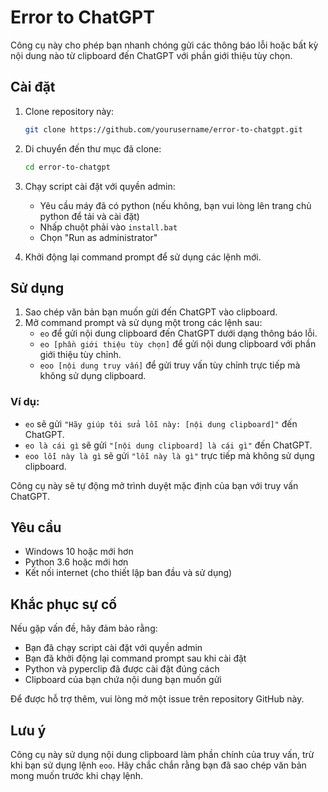 # Error to ChatGPT

Công cụ này cho phép bạn nhanh chóng gửi các thông báo lỗi hoặc bất kỳ nội dung nào từ clipboard đến ChatGPT với phần giới thiệu tùy chọn.

## Cài đặt

1. Clone repository này:

    ```bash
    git clone https://github.com/yourusername/error-to-chatgpt.git
    ```

2. Di chuyển đến thư mục đã clone:

    ```bash
    cd error-to-chatgpt
    ```

3. Chạy script cài đặt với quyền admin:

    - Yêu cầu máy đã có python (nếu không, bạn vui lòng lên trang chủ python để tải và cài đặt)
    - Nhấp chuột phải vào `install.bat`
    - Chọn "Run as administrator"

4. Khởi động lại command prompt để sử dụng các lệnh mới.

## Sử dụng

1. Sao chép văn bản bạn muốn gửi đến ChatGPT vào clipboard.
2. Mở command prompt và sử dụng một trong các lệnh sau:
    - `eo` để gửi nội dung clipboard đến ChatGPT dưới dạng thông báo lỗi.
    - `eo [phần giới thiệu tùy chọn]` để gửi nội dung clipboard với phần giới thiệu tùy chỉnh.
    - `eoo [nội dung truy vấn]` để gửi truy vấn tùy chỉnh trực tiếp mà không sử dụng clipboard.

### Ví dụ:

-   `eo` sẽ gửi `"Hãy giúp tôi sửa lỗi này: [nội dung clipboard]"` đến ChatGPT.
-   `eo là cái gì` sẽ gửi `"[nội dung clipboard] là cái gì"` đến ChatGPT.
-   `eoo lỗi này là gì` sẽ gửi `"lỗi này là gì"` trực tiếp mà không sử dụng clipboard.

Công cụ này sẽ tự động mở trình duyệt mặc định của bạn với truy vấn ChatGPT.

## Yêu cầu

-   Windows 10 hoặc mới hơn
-   Python 3.6 hoặc mới hơn
-   Kết nối internet (cho thiết lập ban đầu và sử dụng)

## Khắc phục sự cố

Nếu gặp vấn đề, hãy đảm bảo rằng:

-   Bạn đã chạy script cài đặt với quyền admin
-   Bạn đã khởi động lại command prompt sau khi cài đặt
-   Python và pyperclip đã được cài đặt đúng cách
-   Clipboard của bạn chứa nội dung bạn muốn gửi

Để được hỗ trợ thêm, vui lòng mở một issue trên repository GitHub này.

## Lưu ý

Công cụ này sử dụng nội dung clipboard làm phần chính của truy vấn, trừ khi bạn sử dụng lệnh `eoo`. Hãy chắc chắn rằng bạn đã sao chép văn bản mong muốn trước khi chạy lệnh.
